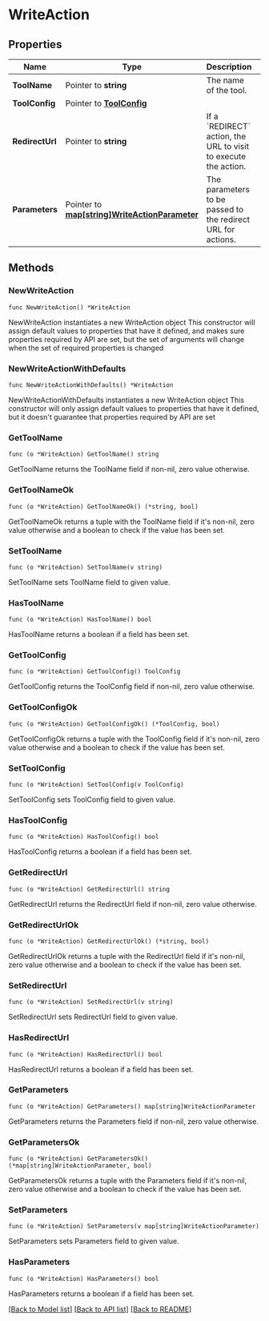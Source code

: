 # WriteAction

## Properties

Name | Type | Description | Notes
------------ | ------------- | ------------- | -------------
**ToolName** | Pointer to **string** | The name of the tool. | [optional] 
**ToolConfig** | Pointer to [**ToolConfig**](ToolConfig.md) |  | [optional] 
**RedirectUrl** | Pointer to **string** | If a &#x60;REDIRECT&#x60; action, the URL to visit to execute the action. | [optional] 
**Parameters** | Pointer to [**map[string]WriteActionParameter**](WriteActionParameter.md) | The parameters to be passed to the redirect URL for actions. | [optional] 

## Methods

### NewWriteAction

`func NewWriteAction() *WriteAction`

NewWriteAction instantiates a new WriteAction object
This constructor will assign default values to properties that have it defined,
and makes sure properties required by API are set, but the set of arguments
will change when the set of required properties is changed

### NewWriteActionWithDefaults

`func NewWriteActionWithDefaults() *WriteAction`

NewWriteActionWithDefaults instantiates a new WriteAction object
This constructor will only assign default values to properties that have it defined,
but it doesn't guarantee that properties required by API are set

### GetToolName

`func (o *WriteAction) GetToolName() string`

GetToolName returns the ToolName field if non-nil, zero value otherwise.

### GetToolNameOk

`func (o *WriteAction) GetToolNameOk() (*string, bool)`

GetToolNameOk returns a tuple with the ToolName field if it's non-nil, zero value otherwise
and a boolean to check if the value has been set.

### SetToolName

`func (o *WriteAction) SetToolName(v string)`

SetToolName sets ToolName field to given value.

### HasToolName

`func (o *WriteAction) HasToolName() bool`

HasToolName returns a boolean if a field has been set.

### GetToolConfig

`func (o *WriteAction) GetToolConfig() ToolConfig`

GetToolConfig returns the ToolConfig field if non-nil, zero value otherwise.

### GetToolConfigOk

`func (o *WriteAction) GetToolConfigOk() (*ToolConfig, bool)`

GetToolConfigOk returns a tuple with the ToolConfig field if it's non-nil, zero value otherwise
and a boolean to check if the value has been set.

### SetToolConfig

`func (o *WriteAction) SetToolConfig(v ToolConfig)`

SetToolConfig sets ToolConfig field to given value.

### HasToolConfig

`func (o *WriteAction) HasToolConfig() bool`

HasToolConfig returns a boolean if a field has been set.

### GetRedirectUrl

`func (o *WriteAction) GetRedirectUrl() string`

GetRedirectUrl returns the RedirectUrl field if non-nil, zero value otherwise.

### GetRedirectUrlOk

`func (o *WriteAction) GetRedirectUrlOk() (*string, bool)`

GetRedirectUrlOk returns a tuple with the RedirectUrl field if it's non-nil, zero value otherwise
and a boolean to check if the value has been set.

### SetRedirectUrl

`func (o *WriteAction) SetRedirectUrl(v string)`

SetRedirectUrl sets RedirectUrl field to given value.

### HasRedirectUrl

`func (o *WriteAction) HasRedirectUrl() bool`

HasRedirectUrl returns a boolean if a field has been set.

### GetParameters

`func (o *WriteAction) GetParameters() map[string]WriteActionParameter`

GetParameters returns the Parameters field if non-nil, zero value otherwise.

### GetParametersOk

`func (o *WriteAction) GetParametersOk() (*map[string]WriteActionParameter, bool)`

GetParametersOk returns a tuple with the Parameters field if it's non-nil, zero value otherwise
and a boolean to check if the value has been set.

### SetParameters

`func (o *WriteAction) SetParameters(v map[string]WriteActionParameter)`

SetParameters sets Parameters field to given value.

### HasParameters

`func (o *WriteAction) HasParameters() bool`

HasParameters returns a boolean if a field has been set.


[[Back to Model list]](../README.md#documentation-for-models) [[Back to API list]](../README.md#documentation-for-api-endpoints) [[Back to README]](../README.md)


